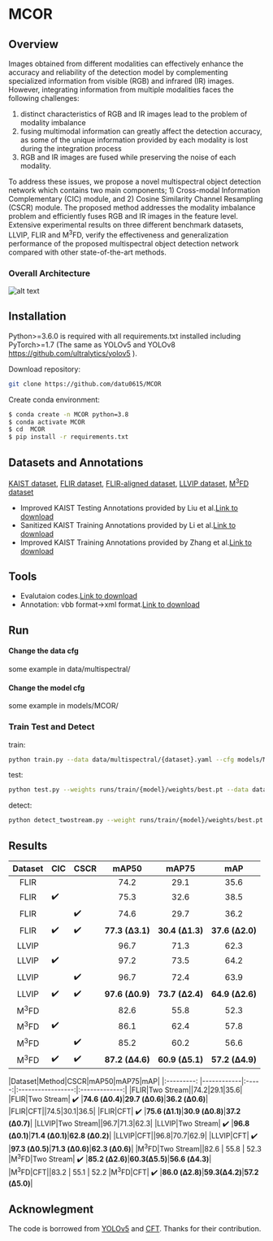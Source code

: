 # MCOR

## Overview
Images obtained from different modalities can effectively enhance the accuracy and reliability of the detection model by complementing specialized information from visible (RGB) and infrared (IR) images.  
However, integrating information from multiple modalities faces the following challenges:  
1) distinct characteristics of RGB and IR images lead to the problem of modality imbalance
2) fusing multimodal information can greatly affect the detection accuracy, as some of the unique information provided by each modality is lost during the integration process
3) RGB and IR images are fused while preserving the noise of each modality.

To address these issues, we propose a novel multispectral object detection network which contains two main components; 1) Cross-modal Information Complementary (CIC) module, and 2) Cosine Similarity Channel Resampling (CSCR) module. 
The proposed method addresses the modality imbalance problem and efficiently fuses RGB and IR images in the feature level. 
Extensive experimental results on three different benchmark datasets, LLVIP, FLIR and M<sup>3</sup>FD, verify the effectiveness and generalization performance of the proposed multispectral object detection network compared with other state-of-the-art methods.
### Overall Architecture
![alt text](/figures/over_arch_fusion_final.png)

## Installation 
Python>=3.6.0 is required with all requirements.txt installed including PyTorch>=1.7 (The same as YOLOv5 and YOLOv8 https://github.com/ultralytics/yolov5 ).

Download repository:
```bash
git clone https://github.com/datu0615/MCOR
```
Create conda environment:
 ```bash
$ conda create -n MCOR python=3.8
$ conda activate MCOR
$ cd  MCOR
$ pip install -r requirements.txt
```

## Datasets and Annotations
[KAIST dataset](https://soonminhwang.github.io/rgbt-ped-detection/), [FLIR dataset](https://www.flir.cn/oem/adas/adas-dataset-form/), [FLIR-aligned dataset](https://github.com/zonaqiu/FLIR-align), [LLVIP dataset](https://bupt-ai-cz.github.io/LLVIP/), [M<sup>3</sup>FD dataset](https://github.com/dlut-dimt/TarDAL)
- Improved KAIST Testing Annotations provided by Liu et al.[Link to download](https://docs.google.com/forms/d/e/1FAIpQLSe65WXae7J_KziHK9cmX_lP_hiDXe7Dsl6uBTRL0AWGML0MZg/viewform?usp=pp_url&entry.1637202210&entry.1381600926&entry.718112205&entry.233811498) 
- Sanitized KAIST Training Annotations provided by Li et al.[Link to download](https://github.com/Li-Chengyang/MSDS-RCNN) 
- Improved KAIST Training Annotations provided by Zhang et al.[Link to download](https://github.com/luzhang16/AR-CNN) 
## Tools
- Evalutaion codes.[Link to download](https://github.com/Li-Chengyang/MSDS-RCNN/tree/master/lib/datasets/KAISTdevkit-matlab-wrapper)
- Annotation: vbb format->xml format.[Link to download](https://github.com/SoonminHwang/rgbt-ped-detection/tree/master/data/scripts)

## Run
#### Change the data cfg
some example in data/multispectral/
#### Change the model cfg
some example in models/MCOR/

### Train Test and Detect
train:  
```bash
python train.py --data data/multispectral/{dataset}.yaml --cfg models/MCOR/{model}.yaml --epochs 100 --batch-size {batch_size} --device {device}
```

test:  
```bash
python test.py --weights runs/train/{model}/weights/best.pt --data data/multispectral/{dataset}.yaml --batch-size {batch_size} --device {device}
```

detect:  
```bash
python detect_twostream.py --weight runs/train/{model}/weights/best.pt --source1 datasets/{dataset}/visible/test --source2 datasets/{dataset}/infrared/test --device {device}
```
<!--
### Demo
**Night Scene**
<div align="left">
<img src="https://github.com/datu0615/MCOR/figures/day_visible.gif" width="600"></img>
<img src="https://github.com/datu0615/MCOR/figures/day_infrared.gif" width="600"></img>
</div>

**Day Scene**
<div align="left">
<img src="https://github.com/datu0615/MCOR/figures/night_visible.gif" width="600">
<img src="https://github.com/datu0615/MCOR/figures/night_infrared.gif" width="600">
</div>
-->

## Results
|Dataset|CIC|CSCR|mAP50|mAP75|mAP|
|:---------: |------------|-----------|:-----:|:-----------------:|:-------------:|
|FLIR|||74.2|29.1|35.6|
|FLIR| ✔️ ||75.3|32.6|38.5|
|FLIR|| ✔️ |74.6|29.7|36.2|
|FLIR| ✔️ | ✔️ |**77.3 (Δ3.1)**|**30.4 (Δ1.3)**|**37.6 (Δ2.0)**|
|LLVIP|||96.7|71.3|62.3|
|LLVIP| ✔️ ||97.2|73.5|64.2|
|LLVIP|| ✔️ |96.7|72.4|63.9|
|LLVIP| ✔️ | ✔️ |**97.6 (Δ0.9)**|**73.7 (Δ2.4)**|**64.9 (Δ2.6)**|
|M<sup>3</sup>FD|||82.6|55.8|52.3|
|M<sup>3</sup>FD| ✔️ ||86.1|62.4|57.8|
|M<sup>3</sup>FD|| ✔️ |85.2|60.2|56.6|
|M<sup>3</sup>FD| ✔️ | ✔️ |**87.2 (Δ4.6)**|**60.9 (Δ5.1)**|**57.2 (Δ4.9)**|

|Dataset|Method|CSCR|mAP50|mAP75|mAP|
|:---------: |------------|:-----:|:-----------------:|:-------------:|
|FLIR|Two Stream||74.2|29.1|35.6|
|FLIR|Two Stream| ✔️ |**74.6 (Δ0.4)**|**29.7 (Δ0.6)**|**36.2 (Δ0.6)**|
|FLIR|CFT||74.5|30.1|36.5|
|FLIR|CFT| ✔️ |**75.6 (Δ1.1)**|**30.9 (Δ0.8)**|**37.2 (Δ0.7)**|
|LLVIP|Two Stream||96.7|71.3|62.3|
|LLVIP|Two Stream| ✔️ |**96.8 (Δ0.1)**|**71.4 (Δ0.1)**|**62.8 (Δ0.2)**|
|LLVIP|CFT||96.8|70.7|62.9|
|LLVIP|CFT| ✔️ |**97.3 (Δ0.5)**|**71.3 (Δ0.6)**|**62.3 (Δ0.6)**|
|M<sup>3</sup>FD|Two Stream||82.6 | 55.8  | 52.3
|M<sup>3</sup>FD|Two Stream| ✔️ |**85.2 (Δ2.6)**|**60.3(Δ5.5)**|**56.6 (Δ4.3)**|
|M<sup>3</sup>FD|CFT||83.2 | 55.1  | 52.2
|M<sup>3</sup>FD|CFT| ✔️ |**86.0 (Δ2.8)**|**59.3(Δ4.2)**|**57.2 (Δ5.0)**|

<!--
|Dataset|CFT|mAP50|mAP75|mAP|
|:---------: |------------|:-----:|:-----------------:|:-------------:|
|FLIR||73.0|32.0|37.4|
|FLIR| ✔️ |**78.7 (Δ5.7)**|**35.5 (Δ3.5)**|**40.2 (Δ2.8)**|
|LLVIP||95.8|71.4|62.3|
|LLVIP| ✔️ |**97.5 (Δ1.7)**|**72.9 (Δ1.5)**|**63.6 (Δ1.3)**|
|VEDAI||79.7 | 47.7  | 46.8
|VEDAI| ✔️ |**85.3 (Δ5.6)**|**65.9(Δ18.2)**|**56.0 (Δ9.2)**|


### LLVIP
Log Average Miss Rate 
|Model| Log Average Miss Rate |
|:---------: |:--------------:|
|YOLOv3-RGB|37.70%|
|YOLOv3-IR|17.73%|
|YOLOv5-RGB|22.59%|
|YOLOv5-IR|10.66%|
|Baseline(Ours)|**6.91%**|
|CFT(Ours)|**5.40%**|

Miss Rate - FPPI curve
<div align="left">
<img src="https://github.com/DocF/multispectral-object-detection/blob/main/MR.png" width="500">
</div>
-->

## Acknowlegment
The code is borrowed from [YOLOv5](https://github.com/ultralytics/yolov5) and [CFT](https://github.com/DocF/multispectral-object-detection). Thanks for their contribution.

  
